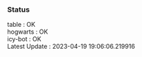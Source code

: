 ### Status


table : OK  
hogwarts : OK  
icy-bot : OK  
Latest Update : 2023-04-19 19:06:06.219916

